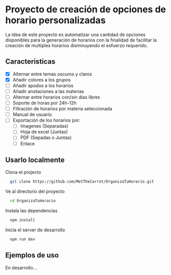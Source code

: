 # Proyecto de creación de opciones de horario personalizadas

La idea de este proyecto es automatizar una cantidad de opciones disponibles para la generación de horarios con la finalidad de facilitar la creación de multiples horarios disminuyendo el esfuerzo requerido.

## Caracteristicas

- [x]  Alternar entre temas oscuros y claros
- [x]  Añadir colores a los grupos
- [ ]  Añadir apodos a los horarios
- [ ]  Añadir anotaciones a las materias
- [ ]  Alternar entre horarios con/sin dias libres
- [ ]  Soporte de horas por 24h-12h
- [ ]  Filtración de horarios por materia seleccionada
- [ ]  Manual de usuario
- [ ]  Exportación de los horarios por:
    - [ ]  Imagenes (Separadas)
    - [ ]  Hoja de excel (Juntas)
    - [ ]  PDF (Sepadas o Juntas)
    - [ ]  Enlace

## Usarlo localmente

Clona el projecto

```bash
  git clone https://github.com/MetTheCarrot/OrganizaTuHorario.git
```

Ve al directorio del proyecto

```bash
  cd OrganizaTuHorario
```

Instala las dependencias

```bash
  npm install
```

Inicia el server de desarrollo

```bash
  npm run dev
```

## Ejemplos de uso

En desarrollo...